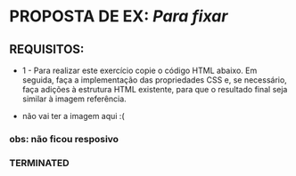 # PROPOSTA DE EX: *Para fixar*

## REQUISITOS:
- 1 - Para realizar este exercício copie o código HTML abaixo. Em seguida, faça a implementação das propriedades CSS e, se necessário, faça adições à estrutura HTML existente, para que o resultado final seja similar à imagem referência.

- não vai ter a imagem aqui :(

### obs: não ficou resposivo

### TERMINATED